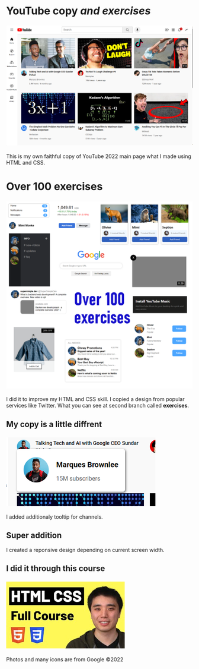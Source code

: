 # YouTube copy *and exercises*
### ![Main pages creenshot](readme-pictures/page.png)
This is my own faithful copy of YouTube 2022 main page what I made using HTML and CSS.

# Over 100 exercises
### ![Exercieses screenshots](readme-pictures/exercises.png)
I did it to improve my HTML and CSS skill. I copied a design from popular services like Twitter. What you can see at second branch called **exercises**.

## My copy is a little diffrent
### ![Tooltip screenshot](readme-pictures/tooltip.png)
I added additionaly tooltip for channels.

## Super addition
I created a reponsive design depending on current screen width.

## I did it through this course

### [![HTML&CSS course on youtube](readme-pictures/thumbnail.jpg)](https://www.youtube.com/watch?v=G3e-cpL7ofc)
Photos and many icons are from Google ©2022
